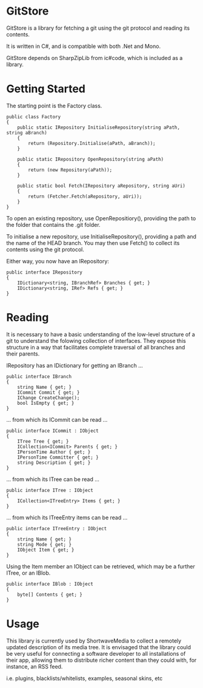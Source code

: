 # GitStore

GitStore is a library for fetching a git using the git protocol and reading its contents.

It is written in C#, and is compatible with both .Net and Mono.

GitStore depends on SharpZipLib from ic#code, which is included as a library.

# Getting Started

The starting point is the Factory class.

    public class Factory
    {
        public static IRepository InitialiseRepository(string aPath, string aBranch)
        {
            return (Repository.Initialise(aPath, aBranch));
        }

        public static IRepository OpenRepository(string aPath)
        {
            return (new Repository(aPath));
        }

        public static bool Fetch(IRepository aRepository, string aUri)
        {
            return (Fetcher.Fetch(aRepository, aUri));
        }
    }

To open an existing repository, use OpenRepositiory(), providing the path to the folder that contains the .git folder. 

To initialise a new repository, use InitialiseRepository(), providing a path and the name of the HEAD branch. You may then use Fetch() to collect its contents using the git protocol.

Either way, you now have an IRepository:

    public interface IRepository
    {
        IDictionary<string, IBranchRef> Branches { get; }
        IDictionary<string, IRef> Refs { get; }
    }

# Reading

It is necessary to have a basic understanding of the low-level structure of a git to understand the folowing collection of interfaces. They expose this structure in a way that facilitates complete traversal of all branches and their parents.

IRepository has an IDictionary for getting an IBranch ...

    public interface IBranch
    {
        string Name { get; }
        ICommit Commit { get; }
        IChange CreateChange();
        bool IsEmpty { get; }
    }

... from which its ICommit can be read ...

    public interface ICommit : IObject
    {
        ITree Tree { get; }
        ICollection<ICommit> Parents { get; }
        IPersonTime Author { get; }
        IPersonTime Committer { get; }
        string Description { get; }
    }

... from which its ITree can be read ...

    public interface ITree : IObject
    {
        ICollection<ITreeEntry> Items { get; }
    }

... from which its ITreeEntry items can be read ...

    public interface ITreeEntry : IObject
    {
        string Name { get; }
        string Mode { get; }
        IObject Item { get; }
    }

Using the Item member an IObject can be retrieved, which may be a
further ITree, or an IBlob.

    public interface IBlob : IObject
    {
        byte[] Contents { get; }
    }

# Usage

This library is currently used by ShortwaveMedia to collect a remotely updated description of its media tree. It is envisaged that the library could be very useful for connecting a software developer to all installations of their app, allowing them to distribute richer content than they could with, for instance, an RSS feed.

i.e. plugins, blacklists/whitelists, examples, seasonal skins, etc